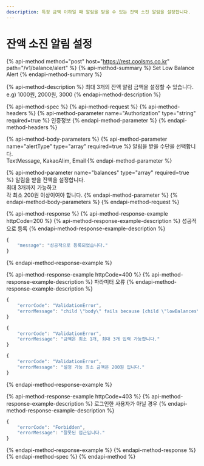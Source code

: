 ```yaml
---
description: 특정 금액 이하일 때 알림을 받을 수 있는 잔액 소진 알림을 설정합니다.
---
```


# 잔액 소진 알림 설정

{% api-method method="post" host="https://rest.coolsms.co.kr" path="/v1/balance/alert" %}
{% api-method-summary %}
Set Low Balance Alert
{% endapi-method-summary %}

{% api-method-description %}
최대 3개의 잔액 알림 금액을 설정할 수 있습니다. e.g\) 1000원, 2000원, 3000
{% endapi-method-description %}

{% api-method-spec %}
{% api-method-request %}
{% api-method-headers %}
{% api-method-parameter name="Authorization" type="string" required=true %}
인증정보
{% endapi-method-parameter %}
{% endapi-method-headers %}

{% api-method-body-parameters %}
{% api-method-parameter name="alertType" type="array" required=true %}
알림을 받을 수단을 선택합니다.  
TextMessage, KakaoAlim, Email
{% endapi-method-parameter %}

{% api-method-parameter name="balances" type="array" required=true %}
알림을 받을 잔액을 설정합니다.  
최대 3개까지 가능하고  
각 최소 200원 이상이여야 합니다.
{% endapi-method-parameter %}
{% endapi-method-body-parameters %}
{% endapi-method-request %}

{% api-method-response %}
{% api-method-response-example httpCode=200 %}
{% api-method-response-example-description %}
 성공적으로 등록
{% endapi-method-response-example-description %}

```javascript
{
    "message": "성공적으로 등록되었습니다."
}
```
{% endapi-method-response-example %}

{% api-method-response-example httpCode=400 %}
{% api-method-response-example-description %}
파라미터 오류
{% endapi-method-response-example-description %}

```javascript
{
    "errorCode": "ValidationError",
    "errorMessage": "child \"body\" fails because [child \"lowBalances\" fails because [\"lowBalances\" is required]]"
}

{
    "errorCode": "ValidationError",
    "errorMessage": "금액은 최소 1개, 최대 3개 입력 가능합니다."
}

{
    "errorCode": "ValidationError",
    "errorMessage": "설정 가능 최소 금액은 200원 입니다."
}
```
{% endapi-method-response-example %}

{% api-method-response-example httpCode=403 %}
{% api-method-response-example-description %}
로그인한 사용자가 아닐 경우
{% endapi-method-response-example-description %}

```javascript
{
    "errorCode": "Forbidden",
    "errorMessage": "잘못된 접근입니다."
}
```
{% endapi-method-response-example %}
{% endapi-method-response %}
{% endapi-method-spec %}
{% endapi-method %}



